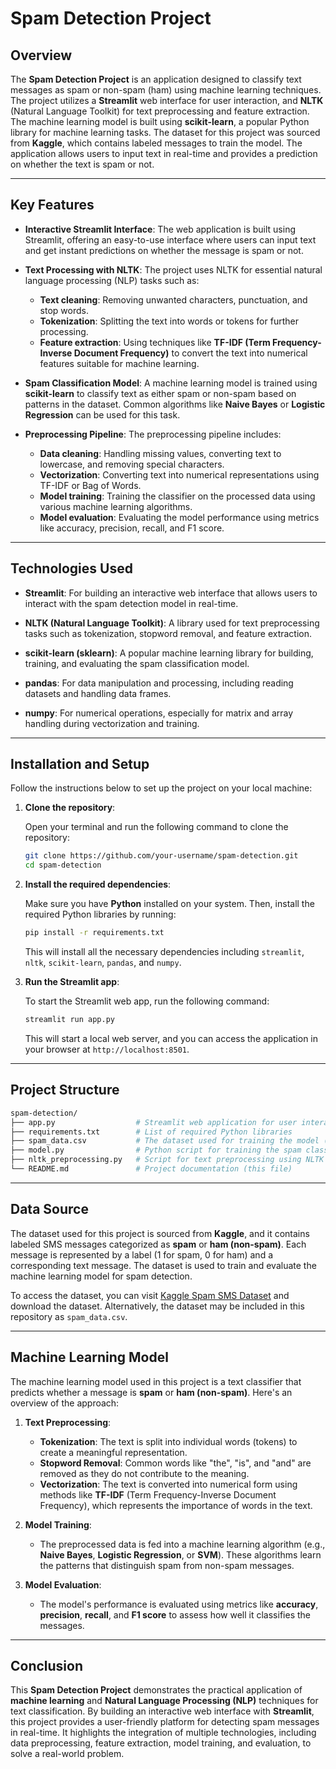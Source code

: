 
# Spam Detection Project

## Overview

The **Spam Detection Project** is an application designed to classify text messages as spam or non-spam (ham) using machine learning techniques. The project utilizes a **Streamlit** web interface for user interaction, and **NLTK** (Natural Language Toolkit) for text preprocessing and feature extraction. The machine learning model is built using **scikit-learn**, a popular Python library for machine learning tasks. The dataset for this project was sourced from **Kaggle**, which contains labeled messages to train the model. The application allows users to input text in real-time and provides a prediction on whether the text is spam or not.

---

## Key Features

- **Interactive Streamlit Interface**: The web application is built using Streamlit, offering an easy-to-use interface where users can input text and get instant predictions on whether the message is spam or not.
  
- **Text Processing with NLTK**: The project uses NLTK for essential natural language processing (NLP) tasks such as:
  - **Text cleaning**: Removing unwanted characters, punctuation, and stop words.
  - **Tokenization**: Splitting the text into words or tokens for further processing.
  - **Feature extraction**: Using techniques like **TF-IDF (Term Frequency-Inverse Document Frequency)** to convert the text into numerical features suitable for machine learning.

- **Spam Classification Model**: A machine learning model is trained using **scikit-learn** to classify text as either spam or non-spam based on patterns in the dataset. Common algorithms like **Naive Bayes** or **Logistic Regression** can be used for this task.

- **Preprocessing Pipeline**: The preprocessing pipeline includes:
  - **Data cleaning**: Handling missing values, converting text to lowercase, and removing special characters.
  - **Vectorization**: Converting text into numerical representations using TF-IDF or Bag of Words.
  - **Model training**: Training the classifier on the processed data using various machine learning algorithms.
  - **Model evaluation**: Evaluating the model performance using metrics like accuracy, precision, recall, and F1 score.

---

## Technologies Used

- **Streamlit**: For building an interactive web interface that allows users to interact with the spam detection model in real-time.
  
- **NLTK (Natural Language Toolkit)**: A library used for text preprocessing tasks such as tokenization, stopword removal, and feature extraction.

- **scikit-learn (sklearn)**: A popular machine learning library for building, training, and evaluating the spam classification model.

- **pandas**: For data manipulation and processing, including reading datasets and handling data frames.

- **numpy**: For numerical operations, especially for matrix and array handling during vectorization and training.

---

## Installation and Setup

Follow the instructions below to set up the project on your local machine:

1. **Clone the repository**:

   Open your terminal and run the following command to clone the repository:

   ```bash
   git clone https://github.com/your-username/spam-detection.git
   cd spam-detection
   ```

2. **Install the required dependencies**:

   Make sure you have **Python** installed on your system. Then, install the required Python libraries by running:

   ```bash
   pip install -r requirements.txt
   ```

   This will install all the necessary dependencies including `streamlit`, `nltk`, `scikit-learn`, `pandas`, and `numpy`.

3. **Run the Streamlit app**:

   To start the Streamlit web app, run the following command:

   ```bash
   streamlit run app.py
   ```

   This will start a local web server, and you can access the application in your browser at `http://localhost:8501`.

---

## Project Structure

```bash
spam-detection/
├── app.py                  # Streamlit web application for user interaction
├── requirements.txt        # List of required Python libraries
├── spam_data.csv           # The dataset used for training the model (labeled messages)
├── model.py                # Python script for training the spam classification model
├── nltk_preprocessing.py   # Script for text preprocessing using NLTK
└── README.md               # Project documentation (this file)
```

---

## Data Source

The dataset used for this project is sourced from **Kaggle**, and it contains labeled SMS messages categorized as **spam** or **ham (non-spam)**. Each message is represented by a label (1 for spam, 0 for ham) and a corresponding text message. The dataset is used to train and evaluate the machine learning model for spam detection.

To access the dataset, you can visit [Kaggle Spam SMS Dataset](https://www.kaggle.com/datasets) and download the dataset. Alternatively, the dataset may be included in this repository as `spam_data.csv`.

---

## Machine Learning Model

The machine learning model used in this project is a text classifier that predicts whether a message is **spam** or **ham (non-spam)**. Here's an overview of the approach:

1. **Text Preprocessing**:
   - **Tokenization**: The text is split into individual words (tokens) to create a meaningful representation.
   - **Stopword Removal**: Common words like "the", "is", and "and" are removed as they do not contribute to the meaning.
   - **Vectorization**: The text is converted into numerical form using methods like **TF-IDF** (Term Frequency-Inverse Document Frequency), which represents the importance of words in the text.

2. **Model Training**:
   - The preprocessed data is fed into a machine learning algorithm (e.g., **Naive Bayes**, **Logistic Regression**, or **SVM**). These algorithms learn the patterns that distinguish spam from non-spam messages.

3. **Model Evaluation**:
   - The model's performance is evaluated using metrics like **accuracy**, **precision**, **recall**, and **F1 score** to assess how well it classifies the messages.

---

## Conclusion

This **Spam Detection Project** demonstrates the practical application of **machine learning** and **Natural Language Processing (NLP)** techniques for text classification. By building an interactive web interface with **Streamlit**, this project provides a user-friendly platform for detecting spam messages in real-time. It highlights the integration of multiple technologies, including data preprocessing, feature extraction, model training, and evaluation, to solve a real-world problem.
